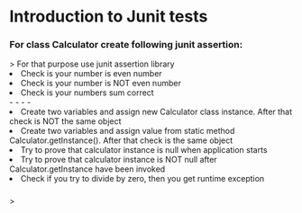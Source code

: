 <h1> Introduction to Junit tests </h1>


<h3>For class Calculator create following junit assertion:</h3>
> For that purpose use junit assertion library
<li>Check is your number is even number</li>
<li>Check is your number is NOT even number</li>
<li>Check is your numbers sum correct</li>
- - - -
<li>Create two variables and assign new Calculator class instance. After that check is NOT the same object</li>
<li>Create two variables and assign value from static method Calculator.getInstance(). After that check is the same object</li>

<li>Try to prove that calculator instance is null when application starts</li>
<li>Try to prove that calculator instance is NOT null after Calculator.getInstance have been invoked</li>

<li>Check if you try to divide by zero, then you get runtime exception</li>

<h3></h3>
>
